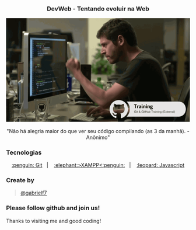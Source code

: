 <div align="center">
  <h3>DevWeb - Tentando evoluir na Web</h3>
  
  <img alt="Codigo Funcionando" src="https://github.com/gabrielf7/dev-web-aulas/blob/master/funcionou.gif" >
  
  <p>"Não há alegria maior do que ver seu código compilando (as 3 da manhã). - Anônimo"</p>
</div>

### Tecnologias

<p align="center">
  <a href="https://nodejs.org/en/download/">:penguin: Git</a>&nbsp;&nbsp;&nbsp;|&nbsp;&nbsp;&nbsp;
  <a href="https://www.apachefriends.org/index.html">:elephant:>XAMPP<:penguin:</a>&nbsp;&nbsp;&nbsp;|&nbsp;&nbsp;&nbsp;
  <a href="https://nodejs.org/en/download/">:leopard: Javascript</a>
</p>

### Create by 

> [@gabrielf7](https://github.com/gabrielf7)

### Please follow github and join us!
Thanks to visiting me and good coding!
